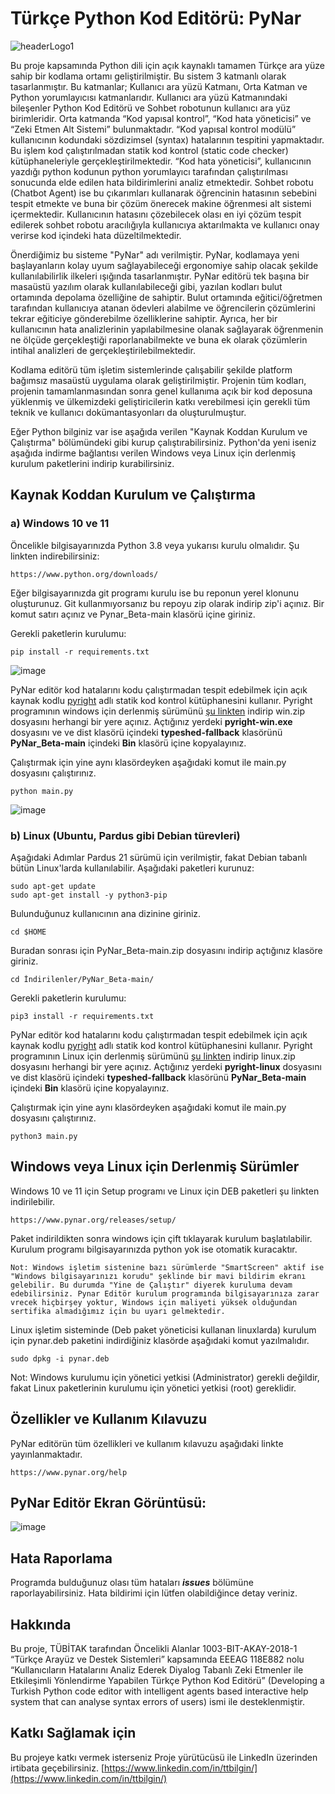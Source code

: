# Türkçe Python Kod Editörü: PyNar

![headerLogo1](https://user-images.githubusercontent.com/854154/194778910-647b04e5-00dc-4da4-a99d-3199835dc4ec.png)

Bu proje kapsamında Python dili için açık kaynaklı tamamen Türkçe ara yüze sahip bir kodlama ortamı geliştirilmiştir. Bu sistem 3 katmanlı olarak tasarlanmıştır. Bu katmanlar; Kullanıcı ara yüzü Katmanı, Orta Katman ve Python yorumlayıcısı katmanlarıdır. Kullanıcı ara yüzü Katmanındaki bileşenler Python Kod Editörü ve Sohbet robotunun kullanıcı ara yüz birimleridir. Orta katmanda “Kod yapısal kontrol”, “Kod hata yöneticisi” ve “Zeki Etmen Alt Sistemi” bulunmaktadır.  “Kod yapısal kontrol modülü” kullanıcının kodundaki sözdizimsel (syntax) hatalarının tespitini yapmaktadır. Bu işlem kod çalıştırılmadan statik kod kontrol (static code checker) kütüphaneleriyle gerçekleştirilmektedir. “Kod hata yöneticisi”, kullanıcının yazdığı python kodunun python yorumlayıcı tarafından çalıştırılması sonucunda elde edilen hata bildirimlerini analiz etmektedir. Sohbet robotu (Chatbot Agent) ise bu çıkarımları kullanarak öğrencinin hatasının sebebini tespit etmekte ve buna bir çözüm önerecek makine öğrenmesi alt sistemi içermektedir. Kullanıcının hatasını çözebilecek olası en iyi çözüm tespit edilerek sohbet robotu aracılığıyla kullanıcıya aktarılmakta ve kullanıcı onay verirse kod içindeki hata düzeltilmektedir.

Önerdiğimiz bu sisteme "PyNar" adı verilmiştir. PyNar, kodlamaya yeni başlayanların kolay uyum sağlayabileceği ergonomiye sahip olacak şekilde kullanılabilirlik ilkeleri ışığında tasarlanmıştır. PyNar editörü tek başına bir masaüstü yazılım olarak kullanılabileceği gibi, yazılan kodları bulut ortamında depolama özelliğine de sahiptir. Bulut ortamında eğitici/öğretmen tarafından kullanıcıya atanan ödevleri alabilme ve öğrencilerin çözümlerini tekrar eğiticiye gönderebilme özelliklerine sahiptir. Ayrıca, her bir kullanıcının hata analizlerinin yapılabilmesine olanak sağlayarak öğrenmenin ne ölçüde gerçekleştiği raporlanabilmekte ve buna ek olarak çözümlerin intihal analizleri de gerçekleştirilebilmektedir.

Kodlama editörü tüm işletim sistemlerinde çalışabilir şekilde platform bağımsız masaüstü uygulama olarak geliştirilmiştir. Projenin tüm kodları, projenin tamamlanmasından sonra genel kullanıma açık bir kod deposuna yüklenmiş ve ülkemizdeki geliştiricilerin katkı verebilmesi için gerekli tüm teknik ve kullanıcı dokümantasyonları da oluşturulmuştur.  

Eğer Python bilginiz var ise aşağıda verilen "Kaynak Koddan Kurulum ve Çalıştırma" bölümündeki gibi kurup çalıştırabilirsiniz. Python'da yeni iseniz aşağıda indirme bağlantısı verilen Windows veya Linux için derlenmiş kurulum paketlerini indirip kurabilirsiniz. 

## Kaynak Koddan Kurulum ve Çalıştırma
### a) Windows 10 ve 11

Öncelikle bilgisayarınızda Python 3.8 veya yukarısı kurulu olmalıdır. Şu linkten indirebilirsiniz:

    https://www.python.org/downloads/

Eğer bilgisayarınızda git programı kurulu ise bu reponun yerel klonunu oluşturunuz. Git kullanmıyorsanız bu repoyu zip olarak indirip zip'i açınız. Bir komut satırı açınız ve Pynar_Beta-main klasörü içine giriniz.

Gerekli paketlerin kurulumu:

    pip install -r requirements.txt

![image](https://user-images.githubusercontent.com/854154/194746108-6d753b8b-2e2f-4626-a4ea-5d4e3844cd7b.png)

PyNar editör kod hatalarını kodu çalıştırmadan tespit edebilmek için açık kaynak kodlu [pyright](https://github.com/microsoft/pyright) adlı statik kod kontrol kütüphanesini kullanır. Pyright programının windows için derlenmiş sürümünü [şu linkten](https://www.pynar.org/releases/pyright/1.1.266/) indirip win.zip dosyasını herhangi bir yere açınız. Açtığınız yerdeki **pyright-win.exe** dosyasını ve ve dist klasörü içindeki **typeshed-fallback** klasörünü  **PyNar_Beta-main** içindeki **Bin** klasörü içine kopyalayınız.

Çalıştırmak için yine aynı klasördeyken aşağıdaki komut ile main.py dosyasını çalıştırınız.

    python main.py

![image](https://user-images.githubusercontent.com/854154/194746862-960109b6-0193-4304-8f8a-7a5026036206.png)


### b) Linux (Ubuntu, Pardus gibi Debian türevleri)

Aşağıdaki Adımlar Pardus 21 sürümü için verilmiştir, fakat Debian tabanlı bütün Linux'larda kullanılabilir. Aşağıdaki paketleri kurunuz:

    sudo apt-get update
    sudo apt-get install -y python3-pip
    
Bulunduğunuz kullanıcının ana dizinine giriniz.

    cd $HOME
    
Buradan sonrası için PyNar_Beta-main.zip dosyasını indirip açtığınız klasöre giriniz.

    cd İndirilenler/PyNar_Beta-main/

Gerekli paketlerin kurulumu:

    pip3 install -r requirements.txt

PyNar editör kod hatalarını kodu çalıştırmadan tespit edebilmek için açık kaynak kodlu [pyright](https://github.com/microsoft/pyright) adlı statik kod kontrol kütüphanesini kullanır. Pyright programının Linux için derlenmiş sürümünü [şu linkten](https://www.pynar.org/releases/pyright/1.1.266/) indirip linux.zip dosyasını herhangi bir yere açınız. Açtığınız yerdeki **pyright-linux** dosyasını ve dist klasörü içindeki **typeshed-fallback** klasörünü  **PyNar_Beta-main** içindeki **Bin** klasörü içine kopyalayınız.

Çalıştırmak için yine aynı klasördeyken aşağıdaki komut ile main.py dosyasını çalıştırınız.

    python3 main.py


## Windows veya Linux için Derlenmiş Sürümler

Windows 10 ve 11 için Setup programı ve Linux için DEB paketleri şu linkten indirilebilir.

    https://www.pynar.org/releases/setup/

Paket indirildikten sonra windows için çift tıklayarak kurulum başlatılabilir. Kurulum programı bilgisayarınızda python yok ise otomatik kuracaktır.

    Not: Windows işletim sistenine bazı sürümlerde "SmartScreen" aktif ise "Windows bilgisayarınızı korudu" şeklinde bir mavi bildirim ekranı gelebilir. Bu durumda "Yine de Çalıştır" diyerek kuruluma devam edebilirsiniz. Pynar Editör kurulum programında bilgisayarınıza zarar vrecek hiçbirşey yoktur, Windows için maliyeti yüksek olduğundan sertifika almadığımız için bu uyarı gelmektedir.

Linux işletim sisteminde (Deb paket yöneticisi kullanan linuxlarda) kurulum için pynar.deb paketini indirdiğiniz klasörde aşağıdaki komut yazılmalıdır.

    sudo dpkg -i pynar.deb

Not: Windows kurulumu için yönetici yetkisi (Administrator) gerekli değildir, fakat Linux paketlerinin kurulumu için yönetici yetkisi (root) gereklidir.


## Özellikler ve Kullanım Kılavuzu

PyNar editörün tüm özellikleri ve kullanım kılavuzu aşağıdaki linkte yayınlanmaktadır.

    https://www.pynar.org/help


## PyNar Editör Ekran Görüntüsü:

![image](https://user-images.githubusercontent.com/854154/194748948-71439f12-d8cc-4c48-84d8-45d07198d16e.png)


## Hata Raporlama

Programda bulduğunuz olası tüm hataları ***issues*** bölümüne raporlayabilirsiniz. Hata bildirimi için lütfen olabildiğince detay veriniz.

## Hakkında

Bu proje, TÜBİTAK tarafından Öncelikli Alanlar 1003-BIT-AKAY-2018-1 “Türkçe Arayüz ve Destek Sistemleri” kapsamında EEEAG 118E882 nolu “Kullanıcıların Hatalarını Analiz Ederek Diyalog Tabanlı Zeki Etmenler ile Etkileşimli Yönlendirme Yapabilen Türkçe Python Kod Editörü” (Developing a Turkish Python code editor with intelligent agents based interactive help system that can analyse syntax errors of users) ismi ile desteklenmiştir.

## Katkı Sağlamak için

Bu projeye katkı vermek isterseniz Proje yürütücüsü ile LinkedIn üzerinden irtibata geçebilirsiniz. [https://www.linkedin.com/in/ttbilgin/](https://www.linkedin.com/in/ttbilgin/)
